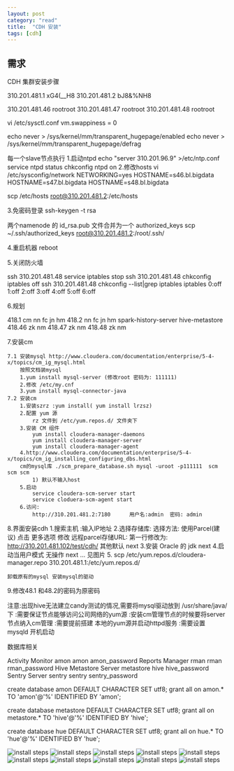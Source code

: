 ```yaml
---
layout: post
category: "read"
title:  "CDH 安装"
tags: [cdh]
---
```


## 需求
CDH 集群安装步骤

310.201.481.1 xG4(__H8
310.201.481.2 bJ8&%NH8

310.201.481.46 rootroot
310.201.481.47 rootroot
310.201.481.48 rootroot


vi /etc/sysctl.conf
vm.swappiness = 0

echo never > /sys/kernel/mm/transparent_hugepage/enabled
echo never > /sys/kernel/mm/transparent_hugepage/defrag

每一个slave节点执行
1.启动ntpd
echo "server 310.201.96.9" >/etc/ntp.conf
service ntpd status
chkconfig ntpd on
2.修改hosts
vi /etc/sysconfig/network
NETWORKING=yes
HOSTNAME=s46.bl.bigdata
HOSTNAME=s47.bl.bigdata
HOSTNAME=s48.bl.bigdata

scp /etc/hosts root@310.201.481.2:/etc/hosts



3.免密码登录
ssh-keygen -t rsa

两个namenode 的 id_rsa.pub 文件合并为一个 authorized_keys
scp ~/.ssh/authorized_keys root@310.201.481.2:/root/.ssh/

4.重启机器
reboot

5.关闭防火墙

ssh 310.201.481.48 service iptables stop
ssh 310.201.481.48 chkconfig iptables off
ssh 310.201.481.48 chkconfig --list|grep iptables
iptables        0:off   1:off   2:off   3:off   4:off   5:off   6:off


6.规划

418.1	cm nn fc jn hm
418.2	nn fc jn hm spark-history-server hive-metastore
418.46	zk nm
418.47	zk nm
418.48	zk nm


7.安装cm

	7.1 安装mysql http://www.cloudera.com/documentation/enterprise/5-4-x/topics/cm_ig_mysql.html
		按照文档装mysql
		1.yum install mysql-server (修改root 密码为: 111111)
		2.修改 /etc/my.cnf
		3.yum install mysql-connector-java
	7.2 安装cm
		1.安装szrz :yum install( yum install lrzsz)
		2.配置 yum 源
			rz 文件到 /etc/yum.repos.d/ 文件夹下
		3.安装 CM 组件
			yum install cloudera-manager-daemons
			yum install cloudera-manager-server 
			yum install cloudera-manager-agent  	
		4.http://www.cloudera.com/documentation/enterprise/5-4-x/topics/cm_ig_installing_configuring_dbs.html
		cm的mysql库 ./scm_prepare_database.sh mysql -uroot -p111111  scm scm scm
			1) 默认不输入host
		5.启动
			service cloudera-scm-server start
			service cloduera-scm-agent start
		6.访问:
			http://310.201.481.2:7180      用户名:admin  密码: admin
8.界面安装cdh
	1.搜索主机 :输入IP地址
	2.选择存储库: 
		选择方法: 使用Parcel(建议) 点击 更多选项
			  修改 远程parcel存储URL: 第一行修改为:
			  http://310.201.481.102/test/cdh/
			  其他默认        next
	3.安装 Oracle 的 jdk	          next
	4.启动当用户模式	无操作    next
	...
	见图片
	5. scp /etc/yum.repos.d/cloudera-manager.repo 310.201.481.1:/etc/yum.repos.d/
				

	卸载原有的mysql 安装mysql的驱动


9.修改48.1 和48.2的密码为原密码



注意:出现hive无法建立candy测试的情况,需要将mysql驱动放到 /usr/share/java/ 下
    :需要保证节点能够访问公司网络的yum源
    :安装cm管理节点的时候要将server节点纳入cm管理
    :需要提前搭建 本地的yum源并启动httpd服务
    :需要设置 mysqld 开机启动




数据库相关

Activity Monitor	amon	amon	amon_password
Reports Manager	rman	rman	rman_password
Hive Metastore Server	metastore	hive	hive_password
Sentry Server	sentry	sentry	sentry_password


create database amon DEFAULT CHARACTER SET utf8;
grant all on amon.* TO 'amon'@'%' IDENTIFIED BY 'amon';


create database metastore DEFAULT CHARACTER SET utf8;
grant all on metastore.* TO 'hive'@'%' IDENTIFIED BY 'hive';


create database hue DEFAULT CHARACTER SET utf8;
grant all on hue.* TO 'hue'@'%' IDENTIFIED BY 'hue';


![install steps ](../img/cdh_install/1.png)
![install steps ](../img/cdh_install/2.png)
![install steps ](../img/cdh_install/3.png)
![install steps ](../img/cdh_install/4.png)
![install steps ](../img/cdh_install/5.png)
![install steps ](../img/cdh_install/6.png)
![install steps ](../img/cdh_install/7.png)
![install steps ](../img/cdh_install/8.png)
![install steps ](../img/cdh_install/9.png)
![install steps ](../img/cdh_install/finish.png)

